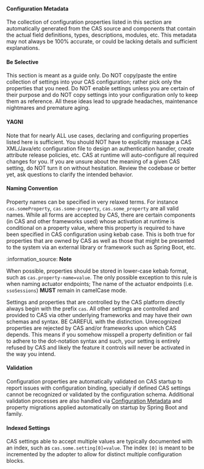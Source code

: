 <!-- fragment:keep -->

<p/>

#### Configuration Metadata

The collection of configuration properties listed in this section are automatically generated from the CAS source and components that contain the actual field
definitions, types, descriptions, modules, etc. This metadata may not always be 100% accurate, or could be lacking details and sufficient explanations.

#### Be Selective

This section is meant as a guide only. Do NOT copy/paste the entire collection of settings into your CAS configuration; rather pick only the properties that you
need. Do NOT enable settings unless you are certain of their purpose and do NOT copy settings into your configuration only to keep them as reference. All these
ideas lead to upgrade headaches, maintenance nightmares and premature aging.

#### YAGNI

Note that for nearly ALL use cases, declaring and configuring properties listed here is sufficient. You should NOT have to explicitly massage a CAS XML/Java/etc
configuration file to design an authentication handler, create attribute release policies, etc. CAS at runtime will auto-configure all required changes for you.
If you are unsure about the meaning of a given CAS setting, do NOT turn it on without hesitation. Review the codebase or better yet, ask questions to clarify
the intended behavior.

#### Naming Convention

Property names can be specified in very relaxed terms. For instance `cas.someProperty`, `cas.some-property`, `cas.some_property` are all valid names. While all
forms are accepted by CAS, there are certain components (in CAS and other frameworks used) whose activation at runtime is conditional on a property value, where
this property is required to have been specified in CAS configuration using kebab case. This is both true for properties that are owned by CAS as well as those
that might be presented to the system via an external library or framework such as Spring Boot, etc.

<div class="alert alert-info">:information_source: <strong>Note</strong> <p>
When possible, properties should be stored in lower-case kebab format, such as <code>cas.property-name=value</code>.
The only possible exception to this rule is when naming actuator endpoints; The name of the
actuator endpoints (i.e. <code>ssoSessions</code>) <strong>MUST</strong> remain in camelCase mode. 
</p></div>

Settings and properties that are controlled by the CAS platform directly always begin with the prefix `cas`. All other settings are controlled and provided
to CAS via other underlying frameworks and may have their own schemas and syntax. BE CAREFUL with
the distinction. Unrecognized properties are rejected by CAS and/or frameworks upon which CAS depends. This means if you somehow misspell a property definition
or fail to adhere to the dot-notation syntax and such, your setting is entirely refused by CAS and likely the feature it controls will never be activated in the
way you intend.

#### Validation

Configuration properties are automatically validated on CAS startup to report issues with configuration binding, specially if defined CAS settings cannot be
recognized or validated by the configuration schema. Additional validation processes are also handled
via <a href="/{{version}}/configuration/Configuration-Metadata-Repository.html">Configuration Metadata</a> and property migrations applied automatically on
startup by Spring Boot and family.

#### Indexed Settings

CAS settings able to accept multiple values are typically documented with an index, such as `cas.some.setting[0]=value`. The index `[0]` is meant to be
incremented by the adopter to allow for distinct multiple configuration blocks.
